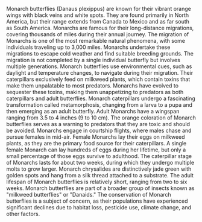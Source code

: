 <head>
  <meta name='description' content='Amazing facts about Monarch Butterflies!'>
</head>


Monarch butterflies (Danaus plexippus) are known for their vibrant orange wings with black veins and white spots.
They are found primarily in North America, but their range extends from Canada to Mexico and as far south as South America.
Monarchs are famous for their long-distance migrations, covering thousands of miles during their annual journey.
The migration of Monarchs is one of the most remarkable natural phenomena, with some individuals traveling up to 3,000 miles.
Monarchs undertake these migrations to escape cold weather and find suitable breeding grounds.
The migration is not completed by a single individual butterfly but involves multiple generations.
Monarch butterflies use environmental cues, such as daylight and temperature changes, to navigate during their migration.
Their caterpillars exclusively feed on milkweed plants, which contain toxins that make them unpalatable to most predators.
Monarchs have evolved to sequester these toxins, making them unappetizing to predators as both caterpillars and adult butterflies.
Monarch caterpillars undergo a fascinating transformation called metamorphosis, changing from a larva to a pupa and then emerging as an adult butterfly.
Adult Monarchs have a wingspan ranging from 3.5 to 4 inches (9 to 10 cm).
The orange coloration of Monarch butterflies serves as a warning to predators that they are toxic and should be avoided.
Monarchs engage in courtship flights, where males chase and pursue females in mid-air.
Female Monarchs lay their eggs on milkweed plants, as they are the primary food source for their caterpillars.
A single female Monarch can lay hundreds of eggs during her lifetime, but only a small percentage of those eggs survive to adulthood.
The caterpillar stage of Monarchs lasts for about two weeks, during which they undergo multiple molts to grow larger.
Monarch chrysalides are distinctively jade green with golden spots and hang from a silk thread attached to a substrate.
The adult lifespan of Monarch butterflies is relatively short, ranging from two to six weeks.
Monarch butterflies are part of a broader group of insects known as "milkweed butterflies" or "Danaids."
The conservation of Monarch butterflies is a subject of concern, as their populations have experienced significant declines due to habitat loss, pesticide use, climate change, and other factors.


<script src="https://cdn.botpress.cloud/webchat/v0/inject.js"></script>
<script src="https://mediafiles.botpress.cloud/8386a8cc-988a-4426-9515-bb29b61d1e18/webchat/config.js" defer></script>
